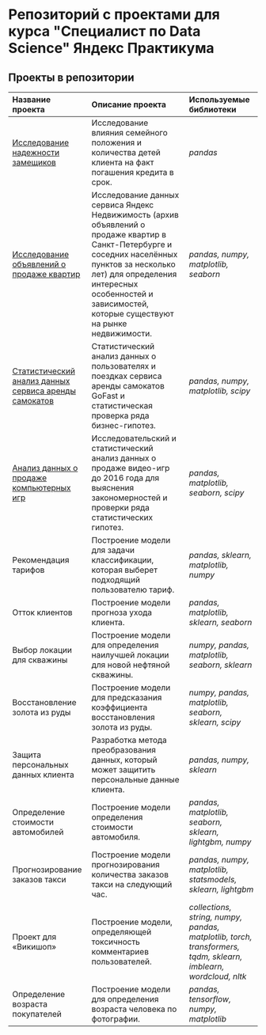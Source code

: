 # Репозиторий с проектами для курса "Специалист по Data Science" Яндекс Практикума

## Проекты в репозитории
| Название проекта | Описание проекта | Используемые библиотеки |
|:-----------------|:-----------------|:------------------------|
|[Исследование надежности замещиков](https://github.com/MariaNguen/YaPracticum_Projects/tree/main/borrower_reliability)|Исследование влияния семейного положения и количества детей клиента на факт погашения кредита в срок.|*pandas*|
|[Исследование объявлений о продаже квартир](https://github.com/MariaNguen/YaPracticum_Projects/tree/main/real_estate)|Исследование данных сервиса Яндекс Недвижимость (архив объявлений о продаже квартир в Санкт-Петербурге и соседних населённых пунктов за несколько лет) для определения интересных особенностей и зависимостей, которые существуют на рынке недвижимости.|*pandas, numpy, matplotlib, seaborn*|
|[Статистический анализ данных сервиса аренды самокатов](https://github.com/MariaNguen/YaPracticum_Projects/tree/main/scooter_rental_service)|Статистический анализ данных о пользователях и поездках сервиса аренды самокатов GoFast и статистическая проверка ряда бизнес-гипотез.|*pandas, numpy, matplotlib, scipy*|
|[Анализ данных о продаже компьютерных игр](https://github.com/MariaNguen/YaPracticum_Projects/tree/main/game_sales)|Исследовательский и статистический анализ данных о продаже видео-игр до 2016 года для выяснения закономерностей и проверки ряда статистических гипотез.|*pandas, matplotlib, seaborn, scipy*|
|Рекомендация тарифов|Построение модели для задачи классификации, которая выберет подходящий пользователю тариф.|*pandas, sklearn, matplotlib, numpy*|
|Отток клиентов|Построение модели прогноза ухода клиента.|*pandas, matplotlib, sklearn, seaborn*|
|Выбор локации для скважины|Построение модели для определения наилучшей локации для новой нефтяной скважины.|*numpy, pandas, matplotlib, seaborn, sklearn*|
|Восстановление золота из руды|Построение модели для предсказания коэффициента восстановления золота из руды.|*numpy, pandas, matplotlib, seaborn, sklearn, scipy*|
|Защита персональных данных клиента|Разработка метода преобразования данных, который может защитить персональные данные клиента.|*pandas, numpy, sklearn*|
|Определение стоимости автомобилей|Построение модели определения стоимости автомобиля.|*pandas, matplotlib, seaborn, sklearn, lightgbm, numpy*|
|Прогнозирование заказов такси|Построение модели прогнозирования количества заказов такси на следующий час.|*pandas, numpy, matplotlib, statsmodels, sklearn, lightgbm*|
|Проект для «Викишоп»|Построение модели, определяющей токсичность комментариев пользователей.|*collections, string, numpy, pandas, matplotlib, torch, transformers, tqdm, sklearn,  imblearn, wordcloud, nltk*|
|Определение возраста покупателей|Построение модели для определения возраста человека по фотографии.|*pandas, tensorflow, numpy, matplotlib*|